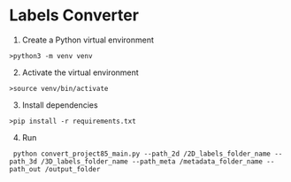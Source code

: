 # Labels Converter

1. Create a Python virtual environment
```commandline
>python3 -m venv venv
```
2. Activate the virtual environment
```commandline
>source venv/bin/activate
```
3. Install dependencies
```commandline
>pip install -r requirements.txt
```
4. Run
```commandline
 python convert_project85_main.py --path_2d /2D_labels_folder_name --path_3d /3D_labels_folder_name --path_meta /metadata_folder_name --path_out /output_folder
```
